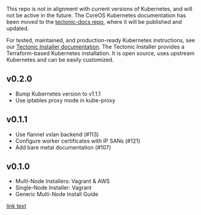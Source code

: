 <div class="k8s-on-tectonic">
<p class="k8s-on-tectonic-description">This repo is not in alignment with current versions of Kubernetes, and will not be active in the future. The CoreOS Kubernetes documentation has been moved to the <a href="https://github.com/coreos/tectonic-docs/tree/master/Documentation">tectonic-docs repo</a>, where it will be published and updated.</p>

<p class="k8s-on-tectonic-description">For tested, maintained, and production-ready Kubernetes instructions, see our <a href="https://coreos.com/tectonic/docs/latest/install/aws/index.html">Tectonic Installer documentation</a>. The Tectonic Installer provides a Terraform-based Kubernetes installation. It is open source, uses upstream Kubernetes and can be easily customized.</p>
</div>

## v0.2.0

- Bump Kubernetes version to v1.1.1
- Use iptables proxy mode in kube-proxy

## v0.1.1

- Use flannel vxlan backend (#113)
- Configure worker certificates with IP SANs (#121)
- Add bare metal documentation (#107)

## v0.1.0

- Multi-Node Installers: Vagrant & AWS
- Single-Node Installer: Vagrant
- Generic Multi-Node Install Guide


<a href="url">link text</a>
